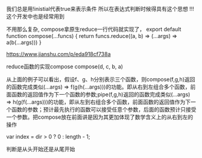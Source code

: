 我们总是用!inistial代表true来表示条件
所以在表达式判断时候得具有这个思想
!!!这个开发中也是经常用到


不用那么复杂, compose拿原生reduce一行代码就实现了， 
export default function compose(...funcs) {
return funcs.reduce((a, b) => (...args) => a(b(...args)))
}


https://www.jianshu.com/p/eda918cf738a


reduce函数的实现compose
compose(d, c, b, a)


从上面的例子可以看出，假设f、g、h分别表示三个函数，则compose(f,g,h)返回的函数完成类似(...args) => f(g(h(...args)))的功能。即从右到左组合多个函数，前面函数的返回值作为下一个函数的参数;pipe(f,g,h)返回的函数完成类似(...args) => h(g(f(...args)))的功能，即从左到右组合多个函数，前面函数的返回值作为下一个函数的参数；预计最先执行的函数可以接受任意个参数，后面的函数预计只接受一个参数。把compose放在前面讲是因为其更加体现了数学含义上的从右到左的操作


var index = dir > 0 ? 0 : length - 1;

判断是从头开始还是从尾开始